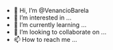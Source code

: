 - 👋 Hi, I’m @VenancioBarela
- 👀 I’m interested in ...
- 🌱 I’m currently learning ...
- 💞️ I’m looking to collaborate on ...
- 📫 How to reach me ...

<!---
VenancioBarela/VenancioBarela is a ✨ special ✨ repository because its `README.md` (this file) appears on your GitHub profile.
You can click the Preview link to take a look at your changes.
--->
